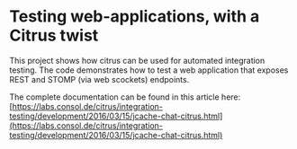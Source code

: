 # Testing web-applications, with a Citrus twist
This project shows how citrus can be used for automated integration testing. The code demonstrates how to test a web application that exposes REST and STOMP (via web scockets) endpoints. 

The complete documentation can be found in this article here: [https://labs.consol.de/citrus/integration-testing/development/2016/03/15/jcache-chat-citrus.html](https://labs.consol.de/citrus/integration-testing/development/2016/03/15/jcache-chat-citrus.html)

